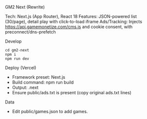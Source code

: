 GM2 Next (Rewrite)

Tech: Next.js (App Router), React 18
Features: JSON-powered list (30/page), detail play with click-to-load iframe
Ads/Tracking: Injects https://api.gamemonetize.com/cms.js and cookie consent, with preconnect/dns-prefetch

Develop
```
cd gm2-next
npm i
npm run dev
```

Deploy (Vercel)
- Framework preset: Next.js
- Build command: npm run build
- Output: .next
- Ensure public/ads.txt is present (copy original ads.txt lines)

Data
- Edit public/games.json to add games.

